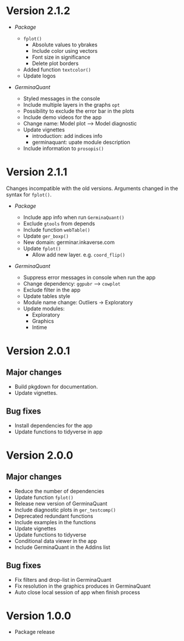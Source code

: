 # Version 2.1.2

- *Package*
  - `fplot()` 
    - Absolute values to ybrakes
    - Include color using vectors
    - Font size in significance
    - Delete plot borders
  - Added function `textcolor()`
  - Update logos
  
- *GerminaQuant*
  - Styled messages in the console
  - Include multiple layers in the graphs `opt`
  - Possibility to exclude the error bar in the plots
  - Include demo videos for the app
  - Change name: Model plot --> Model diagnostic
  - Update vignettes
    - introduction: add indices info
    - germinaquant: upate module description
  - Include information to `prosopis()`
  
# Version 2.1.1

Changes incompatible with the old versions. Arguments changed in the syntax for `fplot()`.

- *Package*
  - Include app info when run `GerminaQuant()`
  - Exclude `gtools` from depends
  - Include function `webTable()`
  - Update `ger_boxp()`
  - New domain: germinar.inkaverse.com
  - Update `fplot()`
    - Allow add new layer. e.g. `coord_flip()`

- *GerminaQuant*
  - Suppress error messages in console when run the app
  - Change dependency: `ggpubr` --> `cowplot`
  - Exclude filter in the app
  - Update tables style
  - Module name change: Outliers -> Exploratory
  - Update modules:
    - Exploratory
    - Graphics
    - Intime

# Version 2.0.1

## Major changes

- Build pkgdown for documentation.
- Update vignettes.

## Bug fixes

- Install dependencies for the app
- Update functions to tidyverse in app

# Version 2.0.0

## Major changes

- Reduce the number of dependencies
- Update function `fplot()`
- Release new version of GerminaQuant
- Include diagnostic plots in `ger_testcomp()`
- Deprecated redundant functions
- Include examples in the functions
- Update vignettes
- Update functions to tidyverse
- Conditional data viewer in the app
- Include GerminaQuant in the Addins list

## Bug fixes

- Fix filters and drop-list in GerminaQuant
- Fix resolution in the graphics produces in GerminaQuant
- Auto close local session of app when finish process

# Version 1.0.0

- Package release
